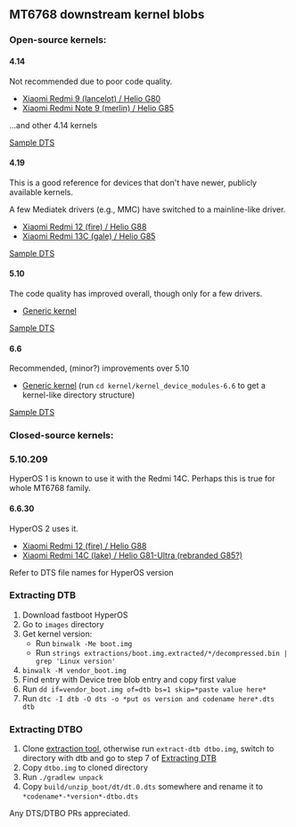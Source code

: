 ## MT6768 downstream kernel blobs

### Open-source kernels:
#### 4.14
Not recommended due to poor code quality.

- [Xiaomi Redmi 9 (lancelot) / Helio G80](https://github.com/MiCode/Xiaomi_Kernel_OpenSource/tree/lancelot-q-oss)
- [Xiaomi Redmi Note 9 (merlin) / Helio G85](https://github.com/MiCode/Xiaomi_Kernel_OpenSource/tree/merlin-r-oss)

...and other 4.14 kernels

[Sample DTS](https://github.com/MiCode/Xiaomi_Kernel_OpenSource/blob/merlin-r-oss/arch/arm64/boot/dts/mediatek/mt6768.dts)

#### 4.19
This is a good reference for devices that don't have newer, publicly available kernels.

A few Mediatek drivers (e.g., MMC) have switched to a mainline-like driver.

- [Xiaomi Redmi 12 (fire) / Helio G88](https://github.com/MiCode/Xiaomi_Kernel_OpenSource/tree/fire-t-oss)
- [Xiaomi Redmi 13C (gale) / Helio G85](https://github.com/MiCode/Xiaomi_Kernel_OpenSource/tree/gale-s-oss)

[Sample DTS](https://github.com/MiCode/Xiaomi_Kernel_OpenSource/blob/gale-s-oss/arch/arm64/boot/dts/mediatek/mt6768.dts)

#### 5.10
The code quality has improved overall, though only for a few drivers.

- [Generic kernel](https://github.com/OnePlusOSS/android_kernel_5.10_oneplus_mt6983)

[Sample DTS](https://github.com/OnePlusOSS/android_kernel_5.10_oneplus_mt6983/blob/ff51a39c66a87f91d870bfff1611e2b36371c8a4/arch/arm64/boot/dts/mediatek/mt6768.dts)

#### 6.6
Recommended, (minor?) improvements over 5.10

- [Generic kernel](https://github.com/oppo-source/android_kernel_modules_and_devicetree_oppo_mt6991/blob/a98a9db1584a71c42919a78bfe2de7160f355ff9) (run `cd kernel/kernel_device_modules-6.6` to get a kernel-like directory structure)

[Sample DTS](https://github.com/oppo-source/android_kernel_modules_and_devicetree_oppo_mt6991/blob/a98a9db1584a71c42919a78bfe2de7160f355ff9/kernel/kernel_device_modules-6.6/arch/arm64/boot/dts/mediatek/mt6768.dts)

### Closed-source kernels:

### 5.10.209
HyperOS 1 is known to use it with the Redmi 14C. Perhaps this is true for whole MT6768 family.

#### 6.6.30
HyperOS 2 uses it.

- [Xiaomi Redmi 12 (fire) / Helio G88](./fire_global_images_OS2.0.5.0.VMXMIXM_15.0.dts)
- [Xiaomi Redmi 14C (lake) / Helio G81-Ultra (rebranded G85?)](./lake_global_images_OS2.0.3.0.VGTMIXM_15.0.dts)

Refer to DTS file names for HyperOS version

### Extracting DTB
1. Download fastboot HyperOS
2. Go to `images` directory
3. Get kernel version:
    - Run `binwalk -Me boot.img`
    - Run `strings extractions/boot.img.extracted/*/decompressed.bin | grep 'Linux version'`
4. `binwalk -M vendor_boot.img`
5. Find entry with Device tree blob entry and copy first value
6. Run `dd if=vendor_boot.img of=dtb bs=1 skip=*paste value here*`
7. Run `dtc -I dtb -O dts -o *put os version and codename here*.dts dtb`

### Extracting DTBO
1. Clone [extraction tool](https://github.com/cfig/Android_boot_image_editor), otherwise run `extract-dtb dtbo.img`, switch to directory with dtb and go to step 7 of [Extracting DTB](#extracting-dtb)
2. Copy `dtbo.img` to cloned directory
3. Run `./gradlew unpack`
4. Copy `build/unzip_boot/dt/dt.0.dts` somewhere and rename it to `*codename*-*version*-dtbo.dts`


Any DTS/DTBO PRs appreciated.

